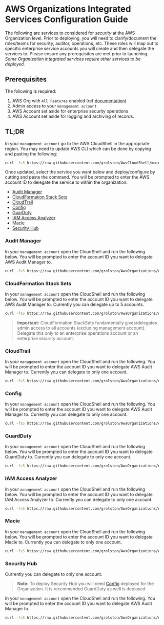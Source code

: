 # AWS Organizations Integrated Services Configuration Guide

The following are services to considered for *security* at the AWS Organization level. Prior to deploying, you will need to clarify/document the roles/teams for security, auditor, operations, etc. These roles will map out to specific enterprise service accounts you will create and then delegate the services to. Please ensure any prerequisites are met prior to launching. *Some Organization integrated services require other services to be deployed.*

## Prerequisites

The following is required:
1. AWS Org with `All Features` enabled (ref [documentation](https://docs.aws.amazon.com/organizations/latest/userguide/orgs_manage_org_support-all-features.html))
2. Admin access to your `management account`
3. AWS Account set aside for enterprise security operations
4. AWS Account set aside for logging and archiving of records.

## TL;DR

In your `management account` go to the AWS CloudShell in the appropriate region. You may need to update AWS CLI which can be done by copying and pasting the following:

```sh
curl -fsS https://raw.githubusercontent.com/grolston/AwsCloudShell/main/update.sh | bash
```

Once updated, select the service you want below and deploy/configure by cutting and paste the command. You will be prompted to enter the AWS account ID to delegate the service to within the organization.

- [Audit Manager](#audit-manager)
- [CloudFormation Stack Sets](#cloudformation-stack-sets)
- [CloudTrail](#cloudtrail)
- [Config](#config)
- [GuarDuty](#guardduty)
- [IAM Access Analyzer](#iam-access-analyzer)
- [Macie](#macie)
- [Security Hub](#security-hub)

### Audit Manager

In your `management account` open the CloudShell and run the following below. You will be prompted to enter the account ID you want to delegate AWS Audit Manager to.

```sh
curl -fsS https://raw.githubusercontent.com/grolston/AwsOrganizations/dev/AuditManager/management-account.sh| bash
```

### CloudFormation Stack Sets

In your `management account` open the CloudShell and run the following below. You will be prompted to enter the account ID you want to delegate AWS Audit Manager to. Currently you can delegate up to 5 accounts.

```sh
curl -fsS https://raw.githubusercontent.com/grolston/AwsOrganizations/dev/CloudFormationStackSets/management-account.sh | bash
```

> **Important:** CloudFormation StackSets fundamentally gives/delegates admin access to all accounts (excluding management account). Delegate this only to an enterprise operations account or an enterprise security account.


### CloudTrail

In your `management account` open the CloudShell and run the following. You will be prompted to enter the account ID you want to delegate AWS Audit Manager to. Currently you can delegate to only one account.

```sh
curl -fsS https://raw.githubusercontent.com/grolston/AwsOrganizations/dev/CloudTrail/management-account.sh | bash
```

### Config

In your `management account` open the CloudShell and run the following. You will be prompted to enter the account ID you want to delegate AWS Audit Manager to. Currently you can delegate to only one account.

```sh
curl -fsS https://raw.githubusercontent.com/grolston/AwsOrganizations/dev/Config/management-account.sh | bash
```

### GuardDuty

In your `management account` open the CloudShell and run the following below. You will be prompted to enter the account ID you want to delegate GuardDuty to. Currently you can delegate to only one account.

```sh
curl -fsS https://raw.githubusercontent.com/grolston/AwsOrganizations/dev/GuardDuty/management-account.sh | bash
```

### IAM Access Analyzer

In your `management account` open the CloudShell and run the following below. You will be prompted to enter the account ID you want to delegate IAM Access Analyzer to. Currently you can delegate to only one account.

```sh
curl -fsS https://raw.githubusercontent.com/grolston/AwsOrganizations/dev/IAMAccessAnalyzer/management-account.sh | bash
```

### Macie

In your `management account` open the CloudShell and run the following below. You will be prompted to enter the account ID you want to delegate Macie to. Currently you can delegate to only one account.

```sh
curl -fsS https://raw.githubusercontent.com/grolston/AwsOrganizations/dev/Macie/management-account.sh| bash
```

### Security Hub

Currently you can delegate to only one account.

> **Note:** To deploy Security Hub you will need [Config](#config) deployed for the Organization. It is recommended GuardDuty as well is deployed

In your `management account` open the CloudShell and run the following. You will be prompted to enter the account ID you want to delegate AWS Audit Manager to.

```sh
curl -fsS https://raw.githubusercontent.com/grolston/AwsOrganizations/dev/GuardDuty/management-account.sh| bash
```